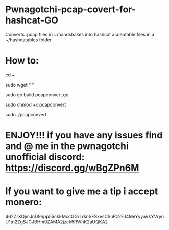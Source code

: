 # Pwnagotchi-pcap-covert-for-hashcat-GO

Converts .pcap files in ~/handshakes into hashcat acceptable files in a ~/hashcatables folder

# How to:

cd ~

sudo wget " "

sudo go build pcapconvert.go

sudo chmod +x pcapconvert

sudo ./pcapconvert

# ENJOY!!! if you have any issues find and @ me in the pwnagotchi unofficial discord: https://discord.gg/wBgZPn6M

# If you want to give me a tip i accept monero:

462ZrXQjmJnD9hpp55ckEMccGGrLrknSFSxesChuPz2FJ4MeYyyaVkYVrynU1tn2ZgSJGJBHm9ZAMA2jzck5RWhK2aUQKA2
